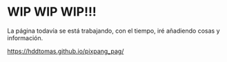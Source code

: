 # WIP WIP WIP!!!

La página todavía se está trabajando, con el tiempo, iré añadiendo cosas y información.

https://hddtomas.github.io/pixpang_pag/
